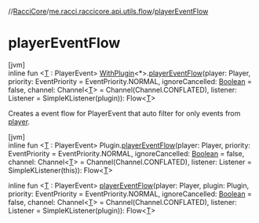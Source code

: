 //[RacciCore](../../index.md)/[me.racci.raccicore.api.utils.flow](index.md)/[playerEventFlow](player-event-flow.md)

# playerEventFlow

[jvm]\
inline fun &lt;[T](player-event-flow.md) : PlayerEvent&gt; [WithPlugin](../me.racci.raccicore.api.utils.extensions/-with-plugin/index.md)&lt;*&gt;.[playerEventFlow](player-event-flow.md)(player: Player, priority: EventPriority = EventPriority.NORMAL, ignoreCancelled: [Boolean](https://kotlinlang.org/api/latest/jvm/stdlib/kotlin/-boolean/index.html) = false, channel: Channel&lt;[T](player-event-flow.md)&gt; = Channel(Channel.CONFLATED), listener: Listener = SimpleKListener(plugin)): Flow&lt;[T](player-event-flow.md)&gt;

Creates a event flow for PlayerEvent that auto filter for only events from [player](player-event-flow.md).

[jvm]\
inline fun &lt;[T](player-event-flow.md) : PlayerEvent&gt; Plugin.[playerEventFlow](player-event-flow.md)(player: Player, priority: EventPriority = EventPriority.NORMAL, ignoreCancelled: [Boolean](https://kotlinlang.org/api/latest/jvm/stdlib/kotlin/-boolean/index.html) = false, channel: Channel&lt;[T](player-event-flow.md)&gt; = Channel(Channel.CONFLATED), listener: Listener = SimpleKListener(this)): Flow&lt;[T](player-event-flow.md)&gt;

inline fun &lt;[T](player-event-flow.md) : PlayerEvent&gt; [playerEventFlow](player-event-flow.md)(player: Player, plugin: Plugin, priority: EventPriority = EventPriority.NORMAL, ignoreCancelled: [Boolean](https://kotlinlang.org/api/latest/jvm/stdlib/kotlin/-boolean/index.html) = false, channel: Channel&lt;[T](player-event-flow.md)&gt; = Channel(Channel.CONFLATED), listener: Listener = SimpleKListener(plugin)): Flow&lt;[T](player-event-flow.md)&gt;
